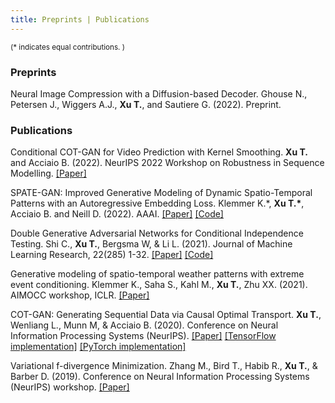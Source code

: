 ```yaml
---
title: Preprints | Publications 
---
```


<small> (\* indicates equal contributions. ) </small> 

### Preprints

Neural Image Compression with a Diffusion-based Decoder. Ghouse N., Petersen J., Wiggers A.J., **Xu T.**, and Sautiere G. (2022). Preprint.


### Publications

Conditional COT-GAN for Video Prediction with Kernel Smoothing. **Xu T.** and Acciaio B. (2022). NeurIPS 2022 Workshop on Robustness in Sequence Modelling. [[Paper]](https://arxiv.org/pdf/2106.05658.pdf)

SPATE-GAN: Improved Generative Modeling of Dynamic Spatio-Temporal Patterns with an Autoregressive Embedding Loss. Klemmer K.\*, **Xu T.\***, Acciaio B. and Neill D. (2022). AAAI. [[Paper]](https://arxiv.org/pdf/2109.15044.pdf) [[Code]](https://github.com/konstantinklemmer/spate-gan)

Double Generative Adversarial Networks for Conditional Independence Testing. Shi C., **Xu T.**, Bergsma W, & Li L. (2021). 
Journal of Machine Learning Research, 22(285) 1-32. [[Paper]](https://arxiv.org/pdf/2006.02615.pdf) [[Code]](https://github.com/tianlinxu312/dgcit) 

Generative modeling of spatio-temporal weather patterns with extreme event conditioning. Klemmer K., Saha S., Kahl M., **Xu T.**, Zhu XX. (2021). AIMOCC workshop, ICLR.  [[Paper]](https://arxiv.org/pdf/2104.12469.pdf)

COT-GAN: Generating Sequential Data via Causal Optimal Transport. **Xu T.**, Wenliang L., Munn M, & Acciaio B. (2020). Conference on Neural Information Processing Systems (NeurIPS). [[Paper]](https://papers.nips.cc/paper/2020/file/641d77dd5271fca28764612a028d9c8e-Paper.pdf) [[TensorFlow implementation]](https://github.com/tianlinxu312/cot-gan) [[PyTorch implementation]](https://github.com/tianlinxu312/cot-gan-pytorch) 

Variational f-divergence Minimization. Zhang M., Bird T., Habib R., **Xu T.**, & Barber D. (2019). Conference on Neural Information Processing Systems (NeurIPS) workshop. [[Paper]](https://arxiv.org/pdf/1907.11891.pdf)
